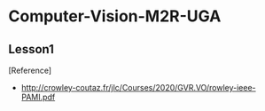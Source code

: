 # Computer-Vision-M2R-UGA

## Lesson1

[Reference]
- http://crowley-coutaz.fr/jlc/Courses/2020/GVR.VO/rowley-ieee-PAMI.pdf
